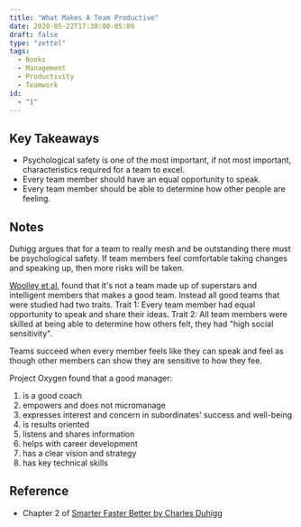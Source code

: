 ```yaml
---
title: "What Makes A Team Productive"
date: 2020-05-22T17:30:00-05:00
draft: false
type: "zettel"
tags:
  - Books
  - Management
  - Productivity
  - Teamwork
id: 
  - "1"
---
```

## Key Takeaways
  * Psychological safety is one of the most important, if not most important, characteristics required for a team to excel.
  * Every team member should have an equal opportunity to speak.
  * Every team member should be able to determine how other people are feeling.

## Notes
Duhigg argues that for a team to really mesh and be outstanding there must be psychological safety. If team members feel comfortable taking changes and speaking up, then more risks will be taken. 

[Woolley et al.](http://www.chabris.com/Woolley2010a.pdf) found that it's not a team made up of superstars and intelligent members that makes a good team. Instead all good teams that were studied had two traits. Trait 1: Every team member had equal opportunity to speak and share their ideas. Trait 2: All team members were skilled at being able to determine how others felt, they had "high social sensitivity".

Teams succeed when every member feels like they can speak and feel as though other members can show they are sensitive to how they fee. 

Project Oxygen found that a good manager:

  1. is a good coach
  2. empowers and does not micromanage
  3. expresses interest and concern in subordinates’ success and well-being
  4. is results oriented
  5. listens and shares information
  6. helps with career development
  7. has a clear vision and strategy
  8. has key technical skills

## Reference
  * Chapter 2 of [Smarter Faster Better by Charles Duhigg](https://www.goodreads.com/book/show/25733966-smarter-faster-better)